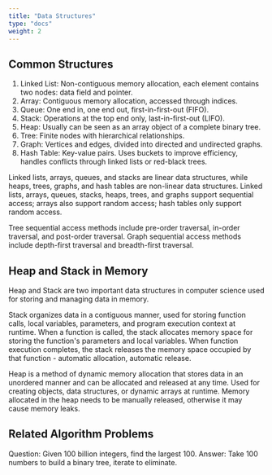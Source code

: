 ```yaml
---
title: "Data Structures"
type: "docs"
weight: 2
---
```


## Common Structures

1. Linked List: Non-contiguous memory allocation, each element contains two nodes: data field and pointer.
2. Array: Contiguous memory allocation, accessed through indices.
3. Queue: One end in, one end out, first-in-first-out (FIFO).
4. Stack: Operations at the top end only, last-in-first-out (LIFO).
5. Heap: Usually can be seen as an array object of a complete binary tree.
6. Tree: Finite nodes with hierarchical relationships.
7. Graph: Vertices and edges, divided into directed and undirected graphs.
8. Hash Table: Key-value pairs. Uses buckets to improve efficiency, handles conflicts through linked lists or red-black trees.

Linked lists, arrays, queues, and stacks are linear data structures, while heaps, trees, graphs, and hash tables are non-linear data structures. Linked lists, arrays, queues, stacks, heaps, trees, and graphs support sequential access; arrays also support random access; hash tables only support random access.

Tree sequential access methods include pre-order traversal, in-order traversal, and post-order traversal. Graph sequential access methods include depth-first traversal and breadth-first traversal.

## Heap and Stack in Memory

Heap and Stack are two important data structures in computer science used for storing and managing data in memory.

Stack organizes data in a contiguous manner, used for storing function calls, local variables, parameters, and program execution context at runtime. When a function is called, the stack allocates memory space for storing the function's parameters and local variables. When function execution completes, the stack releases the memory space occupied by that function - automatic allocation, automatic release.

Heap is a method of dynamic memory allocation that stores data in an unordered manner and can be allocated and released at any time. Used for creating objects, data structures, or dynamic arrays at runtime. Memory allocated in the heap needs to be manually released, otherwise it may cause memory leaks.

## Related Algorithm Problems

Question: Given 100 billion integers, find the largest 100.
Answer: Take 100 numbers to build a binary tree, iterate to eliminate.
